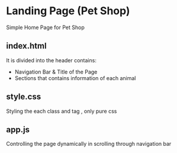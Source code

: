 # Landing Page (Pet Shop)
Simple Home Page for Pet Shop

## index.html
It is divided into the header contains:
* Navigation Bar & Title of the Page
* Sections that contains information of each animal

## style.css
Styling the each class and tag , only pure css

## app.js
Controlling the page dynamically in scrolling through navigation bar
